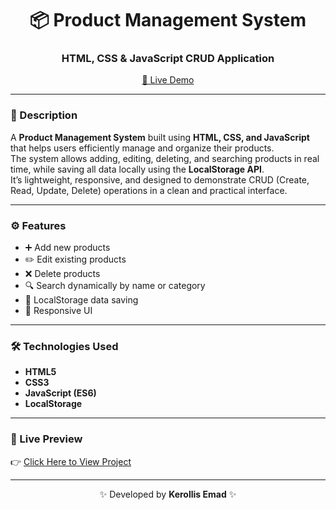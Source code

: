 <h1 align="center">📦 Product Management System</h1>
<h3 align="center">HTML, CSS & JavaScript CRUD Application</h3>

<p align="center">
  <a href="https://kerollisemad.github.io/Product-Management-System_JS_CRUD/" target="_blank">
    🔗 Live Demo
  </a>
</p>

---

### 🧾 Description
A **Product Management System** built using **HTML, CSS, and JavaScript** that helps users efficiently manage and organize their products.  
The system allows adding, editing, deleting, and searching products in real time, while saving all data locally using the **LocalStorage API**.  
It’s lightweight, responsive, and designed to demonstrate CRUD (Create, Read, Update, Delete) operations in a clean and practical interface.

---

### ⚙️ Features
- ➕ Add new products  
- ✏️ Edit existing products  
- ❌ Delete products  
- 🔍 Search dynamically by name or category  
- 💾 LocalStorage data saving  
- 📱 Responsive UI

---

### 🛠️ Technologies Used
- **HTML5**  
- **CSS3**  
- **JavaScript (ES6)**  
- **LocalStorage**

---

### 🚀 Live Preview
👉 [Click Here to View Project](https://kerollisemad.github.io/Product-Management-System_JS_CRUD/)

---

<p align="center">✨ Developed by <strong>Kerollis Emad</strong> ✨</p>

